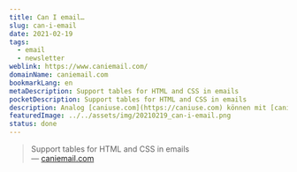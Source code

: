 ```yaml
---
title: Can I email…
slug: can-i-email
date: 2021-02-19
tags:
  - email
  - newsletter
weblink: https://www.caniemail.com/
domainName: caniemail.com
bookmarkLang: en
metaDescription: Support tables for HTML and CSS in emails
pocketDescription: Support tables for HTML and CSS in emails
description: Analog [caniuse.com](https://caniuse.com) können mit [caniemail.com](https://caniemail.com) Features geprüft werden ob und durch welche E-Mail-Clients sie unterstützt werden.
featuredImage: ../../assets/img/20210219_can-i-email.png
status: done
---
```

<blockquote lang="en">Support tables for HTML and CSS in emails
<footer>— <a href="https://www.caniemail.com/">caniemail.com</a></footer></blockquote>
